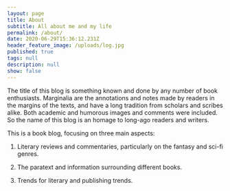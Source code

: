 ```yaml
---
layout: page
title: About
subtitle: All about me and my life
permalink: /about/
date: 2020-06-29T15:36:12.231Z
header_feature_image: /uploads/log.jpg
published: true
tags: null
description: null
show: false
---
```

The title of this blog is something known and done by any number of book enthusiasts. Marginalia are the annotations and notes made by readers in the margins of the texts, and have a long tradition from scholars and scribes alike. Both academic and humorous images and comments were included. So the name of this blog is an homage to long-ago readers and writers.



This is a book blog, focusing on three main aspects:

1.  Literary reviews and commentaries, particularly on the fantasy and sci-fi genres.

2.  The paratext and information surrounding different books.

3.  Trends for literary and publishing trends.